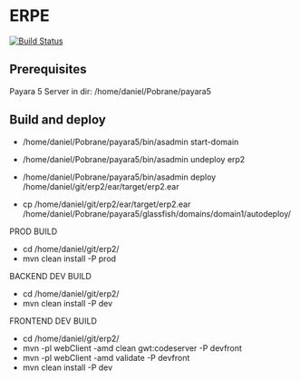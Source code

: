 ERPE
=====================

[![Build Status](https://travis-ci.org/masterdany88/erp2.svg?branch=master)](https://travis-ci.org/masterdany88/erp2) 

Prerequisites
-------------
Payara 5 Server in dir: /home/daniel/Pobrane/payara5

Build and deploy
-------------

 * /home/daniel/Pobrane/payara5/bin/asadmin start-domain
 * /home/daniel/Pobrane/payara5/bin/asadmin undeploy erp2
 * /home/daniel/Pobrane/payara5/bin/asadmin deploy /home/daniel/git/erp2/ear/target/erp2.ear 

 * cp /home/daniel/git/erp2/ear/target/erp2.ear /home/daniel/Pobrane/payara5/glassfish/domains/domain1/autodeploy/

PROD BUILD
 * cd /home/daniel/git/erp2/
 * mvn clean install -P prod

BACKEND DEV BUILD
 * cd /home/daniel/git/erp2/
 * mvn clean install -P dev

FRONTEND DEV BUILD
 * cd /home/daniel/git/erp2/
 * mvn -pl webClient -amd clean gwt:codeserver -P devfront
 * mvn -pl webClient -amd validate -P devfront
 * mvn clean install -P dev

